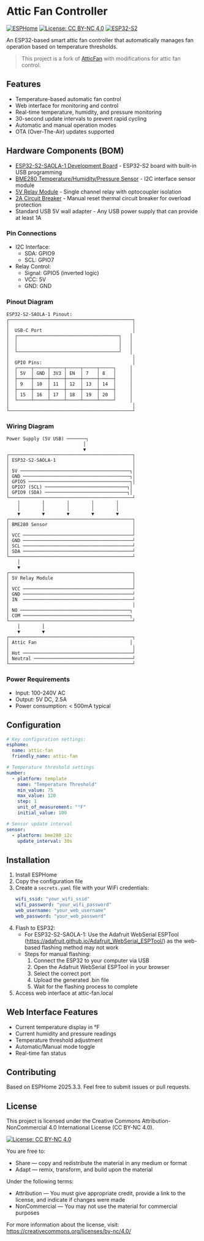 # Attic Fan Controller

[![ESPHome](https://img.shields.io/badge/ESPHome-2025.3.3-blue.svg)](https://esphome.io/)
[![License: CC BY-NC 4.0](https://img.shields.io/badge/License-CC%20BY--NC%204.0-lightgrey.svg)](https://creativecommons.org/licenses/by-nc/4.0/)
[![ESP32-S2](https://img.shields.io/badge/ESP32--S2-SAOLA--1-green.svg)](https://docs.espressif.com/projects/esp-idf/en/latest/esp32s2/hw-reference/esp32s2/user-guide-saola-1-v1.2.html)

An ESP32-based smart attic fan controller that automatically manages fan operation based on temperature thresholds.

> This project is a fork of [AtticFan](https://github.com/garrick/AtticFan) with modifications for attic fan control.

## Features
- Temperature-based automatic fan control
- Web interface for monitoring and control
- Real-time temperature, humidity, and pressure monitoring
- 30-second update intervals to prevent rapid cycling
- Automatic and manual operation modes
- OTA (Over-The-Air) updates supported

## Hardware Components (BOM)
- [ESP32-S2-SAOLA-1 Development Board](https://www.amazon.com/dp/B0BXX6R15D) - ESP32-S2 board with built-in USB programming
- [BME280 Temperature/Humidity/Pressure Sensor](https://www.amazon.com/dp/B0DHPCFJD6) - I2C interface sensor module
- [5V Relay Module](https://www.amazon.com/dp/B00LW15A4W) - Single channel relay with optocoupler isolation
- [2A Circuit Breaker](https://www.amazon.com/dp/B0DJ9347WK) - Manual reset thermal circuit breaker for overload protection
- Standard USB 5V wall adapter - Any USB power supply that can provide at least 1A

### Pin Connections
- I2C Interface:
  - SDA: GPIO9
  - SCL: GPIO7
- Relay Control:
  - Signal: GPIO5 (inverted logic)
  - VCC: 5V
  - GND: GND

### Pinout Diagram
```
ESP32-S2-SAOLA-1 Pinout:
┌─────────────────────────────────────────────┐
│                                             │
│  USB-C Port                                 │
│  ┌─────────────────────────────────────┐   │
│  │                                     │   │
│  │                                     │   │
│  └─────────────────────────────────────┘   │
│                                             │
│  GPIO Pins:                                 │
│  ┌─────┬─────┬─────┬─────┬─────┬─────┐     │
│  │ 5V  │ GND │ 3V3 │ EN  │ 7   │ 8   │     │
│  ├─────┼─────┼─────┼─────┼─────┼─────┤     │
│  │ 9   │ 10  │ 11  │ 12  │ 13  │ 14  │     │
│  ├─────┼─────┼─────┼─────┼─────┼─────┤     │
│  │ 15  │ 16  │ 17  │ 18  │ 19  │ 20  │     │
│  └─────┴─────┴─────┴─────┴─────┴─────┘     │
│                                             │
└─────────────────────────────────────────────┘
```

### Wiring Diagram
```
Power Supply (5V USB) ───────┐
                            │
                            ▼
┌─────────────────────────────────────────────┐
│ ESP32-S2-SAOLA-1                            │
│                                             │
│ 5V ────────────────────────────────────────┐│
│ GND ───────────────────────────────────────┐│
│ GPIO5 ─────────────────────────────────────┐│
│ GPIO7 (SCL) ──────────────────────────────┐│
│ GPIO9 (SDA) ──────────────────────────────┐│
└─────────────────────────────────────────────┘
    │        │        │        │        │
    │        │        │        │        │
    ▼        ▼        ▼        ▼        ▼
┌─────────────────────────────────────────────┐
│ BME280 Sensor                               │
│                                             │
│ VCC ────────────────────────────────────────┘
│ GND ────────────────────────────────────────┘
│ SCL ────────────────────────────────────────┘
│ SDA ────────────────────────────────────────┘
└─────────────────────────────────────────────┘
    │
    ▼
┌─────────────────────────────────────────────┐
│ 5V Relay Module                             │
│                                             │
│ VCC ────────────────────────────────────────┘
│ GND ────────────────────────────────────────┘
│ IN  ────────────────────────────────────────┘
│                                             │
│ NO ────────────────────────────────────────┐
│ COM ───────────────────────────────────────┐
└─────────────────────────────────────────────┘
    │        │
    ▼        ▼
┌─────────────────────────────────────────────┐
│ Attic Fan                                  │
│                                             │
│ Hot ────────────────────────────────────────┘
│ Neutral ────────────────────────────────────┘
└─────────────────────────────────────────────┘
```

### Power Requirements
- Input: 100-240V AC
- Output: 5V DC, 2.5A
- Power consumption: < 500mA typical

## Configuration
```yaml
# Key configuration settings:
esphome:
  name: attic-fan
  friendly_name: attic-fan

# Temperature threshold settings
number:
  - platform: template
    name: "Temperature Threshold"
    min_value: 75
    max_value: 120
    step: 1
    unit_of_measurement: "°F"
    initial_value: 100

# Sensor update interval
sensor:
  - platform: bme280_i2c
    update_interval: 30s
```

## Installation
1. Install ESPHome
2. Copy the configuration file
3. Create a `secrets.yaml` file with your WiFi credentials:
   ```yaml
   wifi_ssid: "your_wifi_ssid"
   wifi_password: "your_wifi_password"
   web_username: "your_web_username"
   web_password: "your_web_password"
   ```
4. Flash to ESP32:
   - For ESP32-S2-SAOLA-1: Use the Adafruit WebSerial ESPTool (https://adafruit.github.io/Adafruit_WebSerial_ESPTool/) as the web-based flashing method may not work
   - Steps for manual flashing:
     1. Connect the ESP32 to your computer via USB
     2. Open the Adafruit WebSerial ESPTool in your browser
     3. Select the correct port
     4. Upload the generated .bin file
     5. Wait for the flashing process to complete
5. Access web interface at attic-fan.local

## Web Interface Features
- Current temperature display in °F
- Current humidity and pressure readings
- Temperature threshold adjustment
- Automatic/Manual mode toggle
- Real-time fan status

## Contributing
Based on ESPHome 2025.3.3. Feel free to submit issues or pull requests.

## License
This project is licensed under the Creative Commons Attribution-NonCommercial 4.0 International License (CC BY-NC 4.0).

[![License: CC BY-NC 4.0](https://licensebuttons.net/l/by-nc/4.0/80x15.png)](https://creativecommons.org/licenses/by-nc/4.0/)

You are free to:
- Share — copy and redistribute the material in any medium or format
- Adapt — remix, transform, and build upon the material

Under the following terms:
- Attribution — You must give appropriate credit, provide a link to the license, and indicate if changes were made
- NonCommercial — You may not use the material for commercial purposes

For more information about the license, visit: https://creativecommons.org/licenses/by-nc/4.0/
